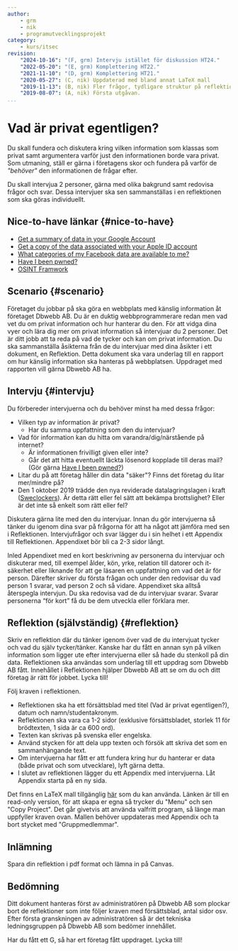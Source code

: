 ```yaml
---
author:
    - grm
    - nik
    - programutvecklingsprojekt
category:
    - kurs/itsec
revision:
    "2024-10-16": "(F, grm) Intervju istället för diskussion HT24."
    "2022-05-20": "(E, grm) Komplettering HT22."
    "2021-11-10": "(D, grm) Komplettering HT21."
    "2020-05-27": (C, nik) Uppdaterad med bland annat LaTeX mall
    "2019-11-13": (B, nik) Fler frågor, tydligare struktur på reflektion.
    "2019-08-07": (A, nik) Första utgåvan.
...
```

Vad är privat egentligen?
===================================

Du skall fundera och diskutera kring vilken information som klassas som privat samt argumentera varför just den informationen borde vara privat. Som utmaning, ställ er gärna i företagens skor och fundera på varför de *"behöver"* den informationen de frågar efter.

Du skall intervjua 2 personer, gärna med olika bakgrund samt redovisa frågor och svar. Dessa intervjuer ska sen sammanställas i en reflektionen som ska göras individuellt.

Nice-to-have länkar {#nice-to-have}
-----------------------

* [Get a summary of data in your Google Account](https://support.google.com/accounts/answer/162744)
* [Get a copy of the data associated with your Apple ID account](https://support.apple.com/en-us/HT208502)
* [What categories of my Facebook data are available to me?](https://www.facebook.com/help/930396167085762)
* [Have I been pwned?](https://haveibeenpwned.com/)
* [OSINT Framwork](https://osintframework.com/)


Scenario {#scenario}
-----------------------

Företaget du jobbar på ska göra en webbplats med känslig information åt företaget Dbwebb AB. Du är en duktig webbprogrammerare redan men vad vet du om privat information och hur hanterar du den. För att vidga dina vyer och lära dig mer om privat information så intervjuar du 2 personer. Det är ditt jobb att ta reda på vad de tycker och kan om privat information. Du ska sammanställa åsikterna från de du intervjuar med dina åsikter i ett dokument, en Reflektion. Detta dokument ska vara underlag till en rapport om hur känslig information ska hanteras på webbplatsen. Uppdraget med rapporten vill gärna Dbwebb AB ha.


Intervju {#intervju}
-----------------------

Du förbereder intervjuerna och du behöver minst ha med dessa frågor:

* Vilken typ av information är privat?
  * Har du samma uppfattning som den du intervjuar?
* Vad för information kan du hitta om varandra/dig/närstående på internet?
  * Är informationen frivilligt given eller inte?
  * Går det att hitta eventuellt läckta lösenord kopplade till deras mail? (Gör gärna [Have I been pwned?](https://haveibeenpwned.com/))
* Litar du på att företag håller din data "säker"? Finns det företag du litar mer/mindre på?
* Den 1 oktober 2019 trädde den nya reviderade datalagringslagen i kraft ([Sweclockers](https://www.sweclockers.com/nyhet/28415-regeringen-presenterar-forsta-steg-mot-utokad-dataavlasning)). Är detta rätt eller fel sätt att bekämpa brottslighet? Eller är det inte så enkelt som rätt eller fel?

Diskutera gärna lite med den du intervjuar. Innan du gör intervjuerna så tänker du igenom dina svar på frågorna för att ha något att jämföra med sen i Reflektionen. Intervjufrågor och svar lägger du i sin helhet i ett Appendix till Reflektionen. Appendixet bör bli ca 2-3 sidor långt.

Inled Appendixet med en kort beskrivning av personerna du intervjuar och diskuterar med, till exempel ålder, kön, yrke, relation till datorer och it-säkerhet eller liknande för att ge läsaren en uppfattning om vad det är för person. Därefter skriver du första frågan och under den redovisar du vad person 1 svarar, vad person 2 och så vidare. Appendixet ska alltså återspegla intervjun. Du ska redovisa vad de du intervjuar svarar. Svarar personerna “för kort” få du be dem utveckla eller förklara mer.


Reflektion (självständig) {#reflektion}
-----------------------

Skriv en reflektion där du tänker igenom över vad de du intervjuat tycker och vad du själv tycker/tänker. Kanske har du fått en annan syn på vilken information som ligger ute efter intervjuerna eller så hade du stenkoll på din data. Reflektionen ska användas som underlag till ett uppdrag som Dbwebb AB fått. Innehållet i Reflektionen hjälper Dbwebb AB att se om du och ditt företag är rätt för jobbet. Lycka till!

Följ kraven i reflektionen.

* Reflektionen ska ha ett försättsblad med titel (Vad är privat egentligen?), datum och namn/studentakronym.
* Reflektionen ska vara ca 1-2 sidor (exklusive försättsbladet, storlek 11 för brödtexten, 1 sida är ca 600 ord).
* Texten kan skrivas på svenska eller engelska.
* Använd stycken för att dela upp texten och försök att skriva det som en sammanhängande text.
* Om intervjuerna har fått er att fundera kring hur du hanterar er data (både privat och som utvecklare), lyft gärna detta.
* I slutet av reflektionen lägger du ett Appendix med intervjuerna. Låt Appendix starta på en ny sida.

Det finns en LaTeX mall tillgänglig [här](https://www.overleaf.com/read/qfdtffsgbspf) som du kan använda. Länken är till en read-only version, för att skapa er egna så trycker du "Menu" och sen "Copy Project". Det går givetvis att använda valfritt program, så länge man uppfyller kraven ovan. Mallen behöver uppdateras med Appendix och ta bort stycket med "Gruppmedlemmar".


<!-- Publicera {#publicera}
-----------------------

Spara din reflektion som `me/kmom02/reflektion.pdf` och kör på!

```bash
# Flytta till kurskatalogen
$ dbwebb publish kmom02
```-->

Inlämning
-----------------------

Spara din reflektion i pdf format och lämna in på Canvas.


Bedömning
-----------------------

Ditt dokument hanteras först av administratören på Dbwebb AB som plockar bort de reflektioner som inte följer kraven med försättsblad, antal sidor osv. Efter första granskningen av administratören så är det tekniska ledningsgruppen på Dbwebb AB som bedömer innehållet.

Har du fått ett G, så har ert företag fått uppdraget. Lycka till!
